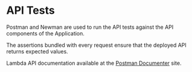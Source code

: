 # API Tests

Postman and Newman are used to run the API tests against the API components of the Application.

The assertions bundled with every request ensure that the deployed API returns expected values.

Lambda API documentation available at the [Postman Documenter](https://documenter.getpostman.com/view/8965684/SzzrYZR2?version=latest) site.

